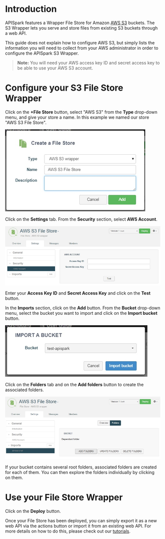 # Introduction

APISpark features a Wrapper File Store for Amazon <a href="
http://aws.amazon.com/s3/" target="_blank">AWS S3</a>
 buckets. The S3 Wrapper  lets you serve and store files from existing S3 buckets through a web API.

This guide does not explain how to configure AWS S3, but simply lists the information you will need to collect from your AWS administrator in order to configure the APISpark S3 Wrapper.

>**Note:** You will need your AWS access key ID and secret access key to be able to use your AWS S3 account.

# Configure your S3 File Store Wrapper

Click on the **+File Store** button, select "AWS S3" from the **Type** drop-down menu, and give your store a name. In this example we named our store "AWS S3 File Store".

![Create AWS Store](images/create-aws-store.jpg "Create AWS Store")

Click on the **Settings** tab. From the **Security** section, select **AWS Account**.

![Settings tab](images/aws-settings-tab.jpg "Settings tab")

Enter your **Access Key ID** and **Secret Access Key** and click on the **Test** button.

In the **Imports** section, click on the **Add** button. From the **Bucket** drop-down menu, select the bucket you want to import and click on the **Import bucket** button.

![Import bucket](images/aws-import-bucket.jpg "Import bucket")

Click on the **Folders** tab and on the **Add folders** button to create the associated folders.

![Add folders](images/aws-add_folders.jpg "Add folders")

If your bucket contains several root folders, associated folders are created for each of them. You can then explore the folders individually by clicking on them.

# Use your File Store Wrapper

Click on the **Deploy** button.

Once your File Store has been deployed, you can simply export it as a new web API via the actions button or import it from an existing web API. For more details on how to do this, please check out our [tutorials](technical-resources/apispark/tutorials "tutorials").
